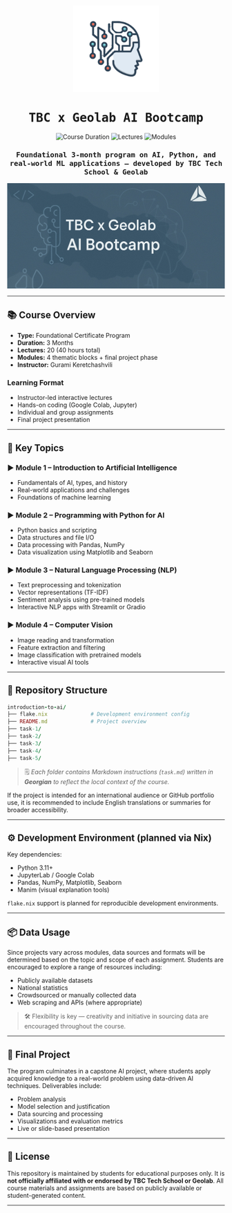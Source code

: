 <div align="center">

<img alt="AI Bootcamp Icon" src="assets/ai-bootcamp-icon.svg" width="200px"/>

# <samp>TBC x Geolab AI Bootcamp</samp>

![Course Duration](https://img.shields.io/badge/DURATION-3%20MONTHS-5e81ac?style=for-the-badge\&labelColor=2e3440)
![Lectures](https://img.shields.io/badge/LECTURES-20-5e81ac?style=for-the-badge\&labelColor=2e3440)
![Modules](https://img.shields.io/badge/MODULES-4-5e81ac?style=for-the-badge\&labelColor=2e3440)

### <samp>Foundational 3-month program on AI, Python, and real-world ML applications – developed by TBC Tech School & Geolab</samp>

<img alt="AI Bootcamp Banner" src="assets/banner.png" width="900px"/>
</div>

---

## 📚 Course Overview

* **Type:** Foundational Certificate Program
* **Duration:** 3 Months
* **Lectures:** 20 (40 hours total)
* **Modules:** 4 thematic blocks + final project phase
* **Instructor:** Gurami Keretchashvili

### Learning Format

* Instructor-led interactive lectures
* Hands-on coding (Google Colab, Jupyter)
* Individual and group assignments
* Final project presentation

---

## 🧠 Key Topics

### ▶️ Module 1 – Introduction to Artificial Intelligence

* Fundamentals of AI, types, and history
* Real-world applications and challenges
* Foundations of machine learning

### ▶️ Module 2 – Programming with Python for AI

* Python basics and scripting
* Data structures and file I/O
* Data processing with Pandas, NumPy
* Data visualization using Matplotlib and Seaborn

### ▶️ Module 3 – Natural Language Processing (NLP)

* Text preprocessing and tokenization
* Vector representations (TF-IDF)
* Sentiment analysis using pre-trained models
* Interactive NLP apps with Streamlit or Gradio

### ▶️ Module 4 – Computer Vision

* Image reading and transformation
* Feature extraction and filtering
* Image classification with pretrained models
* Interactive visual AI tools

---

## 📂 Repository Structure

```ruby
introduction-to-ai/
├── flake.nix              # Development environment config
├── README.md              # Project overview
├── task-1/                
├── task-2/
├── task-3/
├── task-4/
├── task-5/
```

> 🗒️ *Each folder contains Markdown instructions (`task.md`) written in **Georgian** to reflect the local context of the course.*

If the project is intended for an international audience or GitHub portfolio use, it is recommended to include English translations or summaries for broader accessibility.

---

## ⚙️ Development Environment (planned via Nix)

Key dependencies:

* Python 3.11+
* JupyterLab / Google Colab
* Pandas, NumPy, Matplotlib, Seaborn
* Manim (visual explanation tools)

`flake.nix` support is planned for reproducible development environments.

---

## 📦 Data Usage

Since projects vary across modules, data sources and formats will be determined based on the topic and scope of each assignment. Students are encouraged to explore a range of resources including:

* Publicly available datasets
* National statistics
* Crowdsourced or manually collected data
* Web scraping and APIs (where appropriate)

> 🛠️ Flexibility is key — creativity and initiative in sourcing data are encouraged throughout the course.

---

## 🏁 Final Project

The program culminates in a capstone AI project, where students apply acquired knowledge to a real-world problem using data-driven AI techniques. Deliverables include:

* Problem analysis
* Model selection and justification
* Data sourcing and processing
* Visualizations and evaluation metrics
* Live or slide-based presentation

---

## 📜 License

This repository is maintained by students for educational purposes only. It is **not officially affiliated with or endorsed by TBC Tech School or Geolab**. All course materials and assignments are based on publicly available or student-generated content.

---
